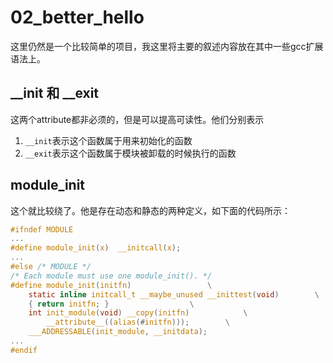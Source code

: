 # 02_better_hello
这里仍然是一个比较简单的项目，我这里将主要的叙述内容放在其中一些gcc扩展语法上。

## __init 和 __exit
这两个attribute都非必须的，但是可以提高可读性。他们分别表示
1. `__init`表示这个函数属于用来初始化的函数
2. `__exit`表示这个函数属于模块被卸载的时候执行的函数

## module_init
这个就比较绕了。他是存在动态和静态的两种定义，如下面的代码所示：
```c
#ifndef MODULE
...
#define module_init(x)	__initcall(x);
...
#else /* MODULE */
/* Each module must use one module_init(). */
#define module_init(initfn)					\
	static inline initcall_t __maybe_unused __inittest(void)		\
	{ return initfn; }					\
	int init_module(void) __copy(initfn)			\
		__attribute__((alias(#initfn)));		\
	___ADDRESSABLE(init_module, __initdata);
...
#endif
```

